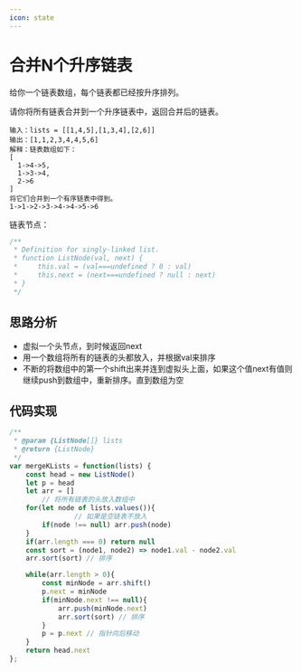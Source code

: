 ```yaml
---
icon: state
---
```


# 合并N个升序链表

给你一个链表数组，每个链表都已经按升序排列。

请你将所有链表合并到一个升序链表中，返回合并后的链表。

```
输入：lists = [[1,4,5],[1,3,4],[2,6]]
输出：[1,1,2,3,4,4,5,6]
解释：链表数组如下：
[
  1->4->5,
  1->3->4,
  2->6
]
将它们合并到一个有序链表中得到。
1->1->2->3->4->4->5->6
```

链表节点：
```js
/**
 * Definition for singly-linked list.
 * function ListNode(val, next) {
 *     this.val = (val===undefined ? 0 : val)
 *     this.next = (next===undefined ? null : next)
 * }
 */
```
## 思路分析

- 虚拟一个头节点，到时候返回next
- 用一个数组将所有的链表的头都放入，并根据val来排序
- 不断的将数组中的第一个shift出来并连到虚拟头上面，如果这个值next有值则继续push到数组中，重新排序。直到数组为空

## 代码实现
```jsx
/**
 * @param {ListNode[]} lists
 * @return {ListNode}
 */
var mergeKLists = function(lists) {
    const head = new ListNode()
    let p = head
    let arr = []
		// 将所有链表的头放入数组中
    for(let node of lists.values()){
				// 如果是空链表不放入
        if(node !== null) arr.push(node)
    }
    if(arr.length === 0) return null
    const sort = (node1, node2) => node1.val - node2.val
    arr.sort(sort) // 排序

    while(arr.length > 0){
        const minNode = arr.shift()
        p.next = minNode
        if(minNode.next !== null){
            arr.push(minNode.next)
            arr.sort(sort) // 排序
        }
        p = p.next // 指针向后移动
    }
    return head.next
};
```